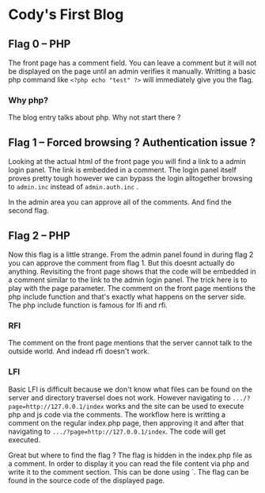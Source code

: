# Cody's First Blog

## Flag 0 – PHP

The front page has a comment field. You can leave a comment but it will not be displayed on the page until an admin verifies it manually.
Writting a basic php command like `<?php echo "test" ?>` will immediately give you the flag.

### Why php?
The blog entry talks about php. Why not start there ?


## Flag 1 – Forced browsing ? Authentication issue ?

Looking at the actual html of the front page you will find a link to a admin login panel.
The link is embedded in a comment. The login panel itself proves pretty tough however we can bypass the login alltogether browsing to `admin.inc` instead of `admin.auth.inc` .

In the admin area you can approve all of the comments. And find the second flag.

## Flag 2 – PHP

Now this flag is a little strange.
From the admin panel found in during flag 2 you can approve the comment from flag 1. But this doesnt actually do anything. Revisiting the front page shows that the code will be embedded in a comment similar to the link to the admin login panel.
The trick here is to play with the page parameter. The comment on the front page mentions the php include function and that's exactly what happens on the server side. The php include function is famous for lfi and rfi.

### RFI
The comment on the front page mentions that the server cannot talk to the outside world. And indead rfi doesn't work.

### LFI
Basic LFI is difficult because we don't know what files can be found on the server and directory traversel does not work.
However navigating to `.../?page=http://127.0.0.1/index` works and the site can be used to execute php and js code via the comments.
The workflow here is writting a comment on the regular index.php page, then approving it and after that navigating to `.../?page=http://127.0.0.1/index`. The code will get executed.

Great but where to find the flag ?
The flag is hidden in the index.php file as a comment. In order to display it you can read the file content via php and write it to the comment section. This can be done using `<?php readfile(index.php); ?>. The flag can be found in the source code of the displayed page.  


